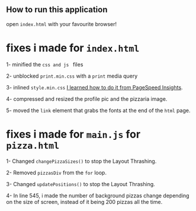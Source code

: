 
## How to run this application
open `index.html` with your favourite browser!

# fixes i made for `index.html`
1- minified the `css and js `
files

2- unblocked `print.min.css` with a `print` media query

3- inlined `style.min.css` [I learned how to do it from PageSpeed Insights](https://developers.google.com/speed/docs/insights/OptimizeCSSDelivery).

4- compressed and resized the profile pic and the pizzaria image.

5- moved the `link` element that grabs the fonts at the end of the `html` page. 

# fixes i made for `main.js` for `pizza.html`
1- Changed `changePizzaSizes()` to stop the Layout Thrashing.

2- Removed `pizzasDiv` from the `for` loop.

3- Changed `updatePositions()` to stop the Layout Thrashing.

4- In line 545, i made the number of background pizzas change depending on the size of screen, instead of it being 200 pizzas all the time.